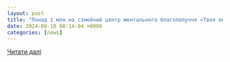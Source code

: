 ```yaml
---
layout: post
title: "Понад 1 млн на сімейний центр ментального благополуччя «Твоя опора» у м. Ворзель | Credit Agricole Bank"
date: 2024-08-10 08:14:04 +0000
categories: [news]
---
```


[Читати далі](https://credit-agricole.ua/o-banke/pres-centr/novini/ponad-1-mln-na-simejnij-centr-mentalnogo-blagopoluchchya-tvo-1672)
